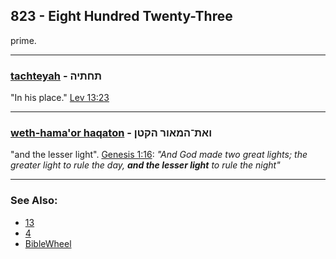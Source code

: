 ## 823 - Eight Hundred Twenty-Three
prime.

---

### [tachteyah](/keys/TChThIH) - תחתיה
"In his place." [Lev 13:23](http://biblehub.com/leviticus/13-23.htm)

---

### [weth-hama'or haqaton](/keys/VATh-HMAVR.HQTN) - ואת־המאור הקטן
"and the lesser light". [Genesis 1:16](http://biblehub.com/genesis/1-16.htm): *"And God made two great lights; the greater light to rule the day, **and the lesser light** to rule the night"*

---

### See Also:

- [13](13)
- [4](4)
- [BibleWheel](https://www.biblewheel.com//GR/GR_Database.php?SearchBy_Gematria=823)
